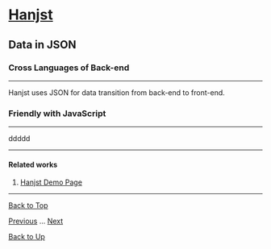 # [Hanjst](/hanjst/index)
## Data in JSON
### Cross Languages of Back-end
---
Hanjst uses JSON for data transition from back-end to front-end.




### Friendly with JavaScript
---

ddddd



---

#### Related works

1. [Hanjst Demo Page](https://ufqi.com/dev/hanjst/)


---

[Back to Top](/hanjst/data-in-json)

[Previous](./hanjst-replacement) ... [Next](./)

[Back to Up](/hanjst/index)
<!--stackedit_data:
eyJoaXN0b3J5IjpbMTIxNDE3MzA2NSwxMzU1MzcwMjM2XX0=
-->
